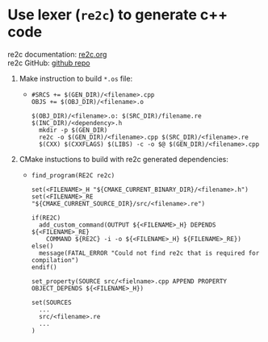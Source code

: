 # Use lexer (`re2c`) to generate c++ code

re2c documentation: [re2c.org][1]  
re2c GitHub: [github repo][2]

1. Make instruction to build `*.os` file:
    - ```
      #SRCS += $(GEN_DIR)/<filename>.cpp
      OBJS += $(OBJ_DIR)/<filename>.o

      $(OBJ_DIR)/<filename>.o: $(SRC_DIR)/filename.re $(INC_DIR)/<dependency>.h
        mkdir -p $(GEN_DIR)
        re2c -o $(GEN_DIR)/<filename>.cpp $(SRC_DIR)/<filename>.re
        $(CXX) $(CXXFLAGS) $(LIBS) -c -o $@ $(GEN_DIR)/<filename>.cpp
      ```

2. CMake instuctions to build with re2c generated dependencies:
    - ```
      find_program(RE2C re2c)

      set(<FILENAME>_H "${CMAKE_CURRENT_BINARY_DIR}/<filename>.h")
      set(<FILENAME>_RE "${CMAKE_CURRENT_SOURCE_DIR}/src/<filename>.re")

      if(RE2C)
        add_custom_command(OUTPUT ${<FILENAME>_H} DEPENDS ${<FILENAME>_RE}
          COMMAND ${RE2C} -i -o ${<FILENAME>_H} ${FILENAME>_RE})
      else()
        message(FATAL_ERROR "Could not find re2c that is required for compilation")
      endif()

      set_property(SOURCE src/<fielname>.cpp APPEND PROPERTY OBJECT_DEPENDS ${<FILENAME>_H})

      set(SOURCES
        ...
        src/<filename>.re
        ...
      )
      ```

[1]: <https://re2c.org/> "re2c.org"
[2]: <https://github.com/skvadrik/re2c> "re2c github"
